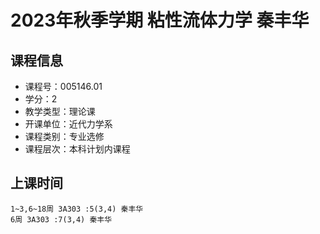# 2023年秋季学期 粘性流体力学 秦丰华






## 课程信息

- 课程号：005146.01
- 学分：2
- 教学类型：理论课
- 开课单位：近代力学系
- 课程类别：专业选修
- 课程层次：本科计划内课程

## 上课时间

```
1~3,6~18周 3A303 :5(3,4) 秦丰华
6周 3A303 :7(3,4) 秦丰华
```

